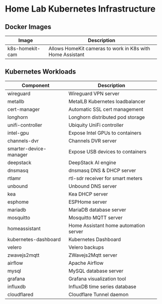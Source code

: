 # Home Lab Kubernetes Infrastructure

## Docker Images

| Image | Description |
| --------- | ----------- |
| k8s-homekit-cam | Allows HomeKit cameras to work in K8s with Home Assistant |

## Kubernetes Workloads

| Component | Description |
| --------- | ----------- |
| wireguard | Wireguard VPN server |
| metallb | MetalLB Kubernetes loadbalancer |
| cert-manager | Automatic SSL cert management |
| longhorn | Longhorn distributed pod storage |
| unifi-controller | Ubiquity UniFi controller |
| intel-gpu | Expose Intel GPUs to containers |
| channels-dvr | Channels DVR server |
| smarter-device-manager | Expose USB devices to containers |
| deepstack | DeepStack AI engine |
| dnsmasq | dnsmasq DNS & DHCP server |
| rtlamr | rtl-sdr receiver for smart meters |
| unbound | Unbound DNS server |
| kea | Kea DHCP server |
| esphome | ESPHome server |
| mariadb | MariaDB database server |
| mosquitto | Mosquitto MQTT server |
| homeassistant | Home Assistant home automation server |
| kubernetes-dashboard | Kubernetes Dashboard |
| velero | Velero backups |
| zwavejs2mqtt | ZWavejs2Mqtt server |
| airflow | Apache Airflow |
| mysql | MySQL database server |
| grafana | Grafana visualization tool |
| influxdb | InfluxDB time series database |
| cloudflared | Cloudflare Tunnel daemon |